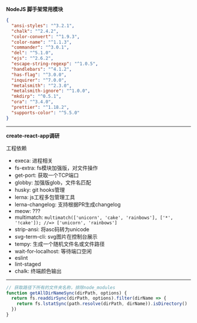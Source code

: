 **NodeJS 脚手架常用模块**

```json
{
  "ansi-styles": "^3.2.1",
  "chalk": "^2.4.2",
  "color-convert": "^1.9.3",
  "color-name": "^1.1.3",
  "commander": "^3.0.1",
  "del": "^5.1.0",
  "ejs": "^2.6.2",
  "escape-string-regexp": "^1.0.5",
  "handlebars": "^4.1.2",
  "has-flag": "^3.0.0",
  "inquirer": "^7.0.0",
  "metalsmith": "^2.3.0",
  "metalsmith-ignore": "^1.0.0",
  "mkdirp": "^0.5.1",
  "ora": "^3.4.0",
  "prettier": "^1.18.2",
  "supports-color": "^5.5.0"
}
```

---

**create-react-app调研**

工程依赖

- execa: 进程相关
- fs-extra: fs模块加强版，对文件操作
- get-port: 获取一个TCP端口
- globby: 加强版glob，文件名匹配
- husky: git hooks管理
- lerna: js工程多包管理工具
- lerna-changelog: 支持根据PR生成changelog
- meow: ???
- multimatch: `multimatch(['unicorn', 'cake', 'rainbows'], ['*', '!cake']); //=> ['unicorn', 'rainbows']`
- strip-ansi: 将asc码转为unicode
- svg-term-cli: svg图片在控制台展示
- tempy: 生成一个随机文件名或文件路径
- wait-for-localhost: 等待端口空闲
- eslint
- lint-staged
- chalk: 终端颜色输出

---

```javascript
// 获取路径下所有的文件夹名称，排除node_modules
function getAllDirNameSync(dirPath, options) {
  return fs.readdirSync(dirPath, options).filter(dirName => {
    return fs.lstatSync(path.resolve(dirPath, dirName)).isDirectory()
  })
}
```

